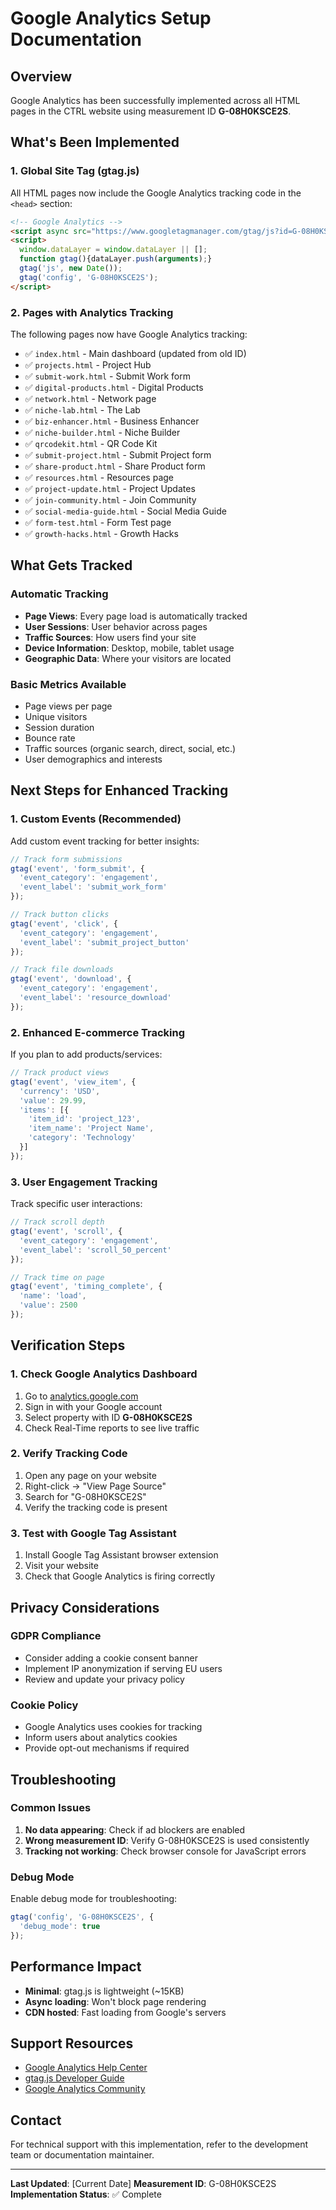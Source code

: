 # Google Analytics Setup Documentation

## Overview
Google Analytics has been successfully implemented across all HTML pages in the CTRL website using measurement ID **G-08H0KSCE2S**.

## What's Been Implemented

### 1. Global Site Tag (gtag.js)
All HTML pages now include the Google Analytics tracking code in the `<head>` section:

```html
<!-- Google Analytics -->
<script async src="https://www.googletagmanager.com/gtag/js?id=G-08H0KSCE2S"></script>
<script>
  window.dataLayer = window.dataLayer || [];
  function gtag(){dataLayer.push(arguments);}
  gtag('js', new Date());
  gtag('config', 'G-08H0KSCE2S');
</script>
```

### 2. Pages with Analytics Tracking
The following pages now have Google Analytics tracking:

- ✅ `index.html` - Main dashboard (updated from old ID)
- ✅ `projects.html` - Project Hub
- ✅ `submit-work.html` - Submit Work form
- ✅ `digital-products.html` - Digital Products
- ✅ `network.html` - Network page
- ✅ `niche-lab.html` - The Lab
- ✅ `biz-enhancer.html` - Business Enhancer
- ✅ `niche-builder.html` - Niche Builder
- ✅ `qrcodekit.html` - QR Code Kit
- ✅ `submit-project.html` - Submit Project form
- ✅ `share-product.html` - Share Product form
- ✅ `resources.html` - Resources page
- ✅ `project-update.html` - Project Updates
- ✅ `join-community.html` - Join Community
- ✅ `social-media-guide.html` - Social Media Guide
- ✅ `form-test.html` - Form Test page
- ✅ `growth-hacks.html` - Growth Hacks

## What Gets Tracked

### Automatic Tracking
- **Page Views**: Every page load is automatically tracked
- **User Sessions**: User behavior across pages
- **Traffic Sources**: How users find your site
- **Device Information**: Desktop, mobile, tablet usage
- **Geographic Data**: Where your visitors are located

### Basic Metrics Available
- Page views per page
- Unique visitors
- Session duration
- Bounce rate
- Traffic sources (organic search, direct, social, etc.)
- User demographics and interests

## Next Steps for Enhanced Tracking

### 1. Custom Events (Recommended)
Add custom event tracking for better insights:

```javascript
// Track form submissions
gtag('event', 'form_submit', {
  'event_category': 'engagement',
  'event_label': 'submit_work_form'
});

// Track button clicks
gtag('event', 'click', {
  'event_category': 'engagement',
  'event_label': 'submit_project_button'
});

// Track file downloads
gtag('event', 'download', {
  'event_category': 'engagement',
  'event_label': 'resource_download'
});
```

### 2. Enhanced E-commerce Tracking
If you plan to add products/services:

```javascript
// Track product views
gtag('event', 'view_item', {
  'currency': 'USD',
  'value': 29.99,
  'items': [{
    'item_id': 'project_123',
    'item_name': 'Project Name',
    'category': 'Technology'
  }]
});
```

### 3. User Engagement Tracking
Track specific user interactions:

```javascript
// Track scroll depth
gtag('event', 'scroll', {
  'event_category': 'engagement',
  'event_label': 'scroll_50_percent'
});

// Track time on page
gtag('event', 'timing_complete', {
  'name': 'load',
  'value': 2500
});
```

## Verification Steps

### 1. Check Google Analytics Dashboard
1. Go to [analytics.google.com](https://analytics.google.com)
2. Sign in with your Google account
3. Select property with ID **G-08H0KSCE2S**
4. Check Real-Time reports to see live traffic

### 2. Verify Tracking Code
1. Open any page on your website
2. Right-click → "View Page Source"
3. Search for "G-08H0KSCE2S"
4. Verify the tracking code is present

### 3. Test with Google Tag Assistant
1. Install Google Tag Assistant browser extension
2. Visit your website
3. Check that Google Analytics is firing correctly

## Privacy Considerations

### GDPR Compliance
- Consider adding a cookie consent banner
- Implement IP anonymization if serving EU users
- Review and update your privacy policy

### Cookie Policy
- Google Analytics uses cookies for tracking
- Inform users about analytics cookies
- Provide opt-out mechanisms if required

## Troubleshooting

### Common Issues
1. **No data appearing**: Check if ad blockers are enabled
2. **Wrong measurement ID**: Verify G-08H0KSCE2S is used consistently
3. **Tracking not working**: Check browser console for JavaScript errors

### Debug Mode
Enable debug mode for troubleshooting:

```javascript
gtag('config', 'G-08H0KSCE2S', {
  'debug_mode': true
});
```

## Performance Impact
- **Minimal**: gtag.js is lightweight (~15KB)
- **Async loading**: Won't block page rendering
- **CDN hosted**: Fast loading from Google's servers

## Support Resources
- [Google Analytics Help Center](https://support.google.com/analytics/)
- [gtag.js Developer Guide](https://developers.google.com/gtagjs)
- [Google Analytics Community](https://www.en.advertisercommunity.com/t5/Google-Analytics/bd-p/Google_Analytics)

## Contact
For technical support with this implementation, refer to the development team or documentation maintainer.

---

**Last Updated**: [Current Date]
**Measurement ID**: G-08H0KSCE2S
**Implementation Status**: ✅ Complete
